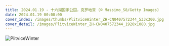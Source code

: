 ```yaml
---
title: 2024.01.19 - 十六湖国家公园，克罗地亚 (© Massimo_S8/Getty Images)
date: 2024.01.19 00:00:00
cover_index: /images/thumbs/PlitviceWinter_ZH-CN0407572344_533x300.jpg
cover_detail: /images/PlitviceWinter_ZH-CN0407572344_1920x1080.jpg
---
```


![PlitviceWinter](/images/PlitviceWinter_ZH-CN0407572344_1920x1080.jpg)
